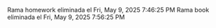 Rama homework eliminada el Fri, May  9, 2025  7:46:25 PM
Rama book eliminada el Fri, May  9, 2025  7:56:25 PM